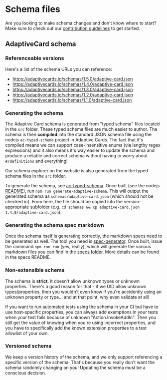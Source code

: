 # Schema files
Are you looking to make schema changes and don't know where to start? Make sure to check out our [contribution guidelines](https://github.com/Microsoft/AdaptiveCards/blob/main/.github/CONTRIBUTING.md) to get started.

## AdaptiveCard schema

### Referenceable versions

Here's a list of the schema URLs you can reference:

* https://adaptivecards.io/schemas/1.5.0/adaptive-card.json
* https://adaptivecards.io/schemas/1.4.0/adaptive-card.json
* https://adaptivecards.io/schemas/1.3.0/adaptive-card.json
* https://adaptivecards.io/schemas/1.2.0/adaptive-card.json
* https://adaptivecards.io/schemas/1.1.0/adaptive-card.json

### Generating the schema

The Adaptive Card schema is generated from "typed schema" files located in the `src` folder. These typed schema files are much easier to author. The schema is then **compiled** into the standard JSON schema file using the nodejs `ac-typed-schema` project in Adaptive Cards. The fact that it's compiled means we can support case-insensitive enums (via lengthy regex expressions) and it also means it's way easier to update the schema and produce a reliable and correct schema without having to worry about `#/definitions` and everything!

Our schema explorer on the website is also generated from the typed schema files in the `src` folder.

To generate the schema, see [ac-typed-schema](../source/nodejs/ac-typed-schema). Once built (see the nodejs [README](../source/nodejs/README.md)), run `npm run generate-adaptive-schema`. This will output the generated schema as `schemas/adaptive-card.json` (which should not be checked in). From here, the file should be copied into the version-appropriate subfolder (e.g. `cd schemas && cp adaptive-card.json 1.4.0/adaptive-card.json`).

### Generating the schema spec markdown

Once the schema itself is generating correctly, the markdown specs need to be generated as well. The tool you need is [spec-generator](../source/nodejs/spec-generator). Once built, issue the command `npm run run` (yes, really), which will generate the various markdown files you can find in the [specs folder](../specs). More details can be found in the specs README.

### Non-extensible schema

The schema is **strict**. It doesn't allow unknown types or unknown properties. There's a good reason for that - if we DID allow unknown types/properties, then you wouldn't even know if you're accidently using an unknown property or type... and at that point, why even validate at all!

If you want to run automated tests using the schema in your CI but have to use host-specific properties, you can always add exemptions in your tests when your test fails because of unknown "Action.InvokeAddIn". Then you still get the value of knowing when you're using incorrect properties, and you have to specifically add the known extension properties to a test allowlist of your own.

### Versioned schema

We keep a version history of the schema, and we only support referencing a specific version of the schema. That's because you really don't want the schema randomly changing on you! Updating the schema must be a conscious decision.
